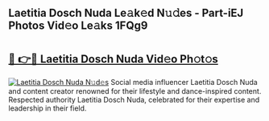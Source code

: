 ## Laetitia Dosch Nuda Le𝚊k𝚎d N𝚞𝚍es - Part-iEJ Photos Vid𝚎o Le𝚊ks 1FQg9

# <h2><a href="http://fbd04kt.evod.top/?m=Laetitia+Dosch+Nuda">🔗 👉🔴 Laetitia Dosch Nuda Vid𝚎o Ph𝚘t𝚘s</a></h2>

[![Laetitia Dosch Nuda N𝚞d𝚎s](https://i.imgur.com/8V9OHl7.gif)](http://fbd04kt.evod.top/?m=Laetitia+Dosch+Nuda)
Social media influencer Laetitia Dosch Nuda and content creator renowned for their lifestyle and dance-inspired content. Respected authority Laetitia Dosch Nuda, celebrated for their expertise and leadership in their field. 
